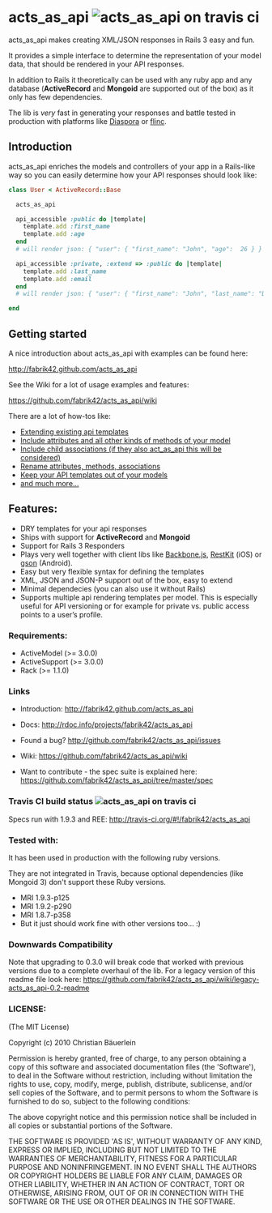 # acts_as_api ![acts_as_api on travis ci](http://travis-ci.org/fabrik42/acts_as_api.png)

acts_as_api makes creating XML/JSON responses in Rails 3 easy and fun.

It provides a simple interface to determine the representation of your model data, that should be rendered in your API responses.

In addition to Rails it theoretically can be used with any ruby app and any database (__ActiveRecord__ and __Mongoid__ are supported out of the box) as it only has few dependencies.

The lib is _very_ fast in generating your responses and battle tested in production with platforms like [Diaspora](https://joindiaspora.com) or [flinc](https://flinc.org).

## Introduction

acts_as_api enriches the models and controllers of your app in a Rails-like way so you can easily determine how your API responses should look like:

```ruby
class User < ActiveRecord::Base

  acts_as_api

  api_accessible :public do |template|
    template.add :first_name
    template.add :age
  end
  # will render json: { "user": { "first_name": "John", "age":  26 } }

  api_accessible :private, :extend => :public do |template|
    template.add :last_name
    template.add :email
  end
  # will render json: { "user": { "first_name": "John", "last_name": "Doe", "age":  26, "email": "john@example.org" } }

end
```

## Getting started

A nice introduction about acts_as_api with examples can be found here:

http://fabrik42.github.com/acts_as_api

See the Wiki for a lot of usage examples and features:

https://github.com/fabrik42/acts_as_api/wiki

There are a lot of how-tos like:

* [Extending existing api templates](https://github.com/fabrik42/acts_as_api/wiki/Extending-an-existing-api-template)
* [Include attributes and all other kinds of methods of your model](https://github.com/fabrik42/acts_as_api/wiki/Calling-a-method-of-the-model)
* [Include child associations (if they also act_as_api this will be considered)](https://github.com/fabrik42/acts_as_api/wiki/Including-a-child-association)
* [Rename attributes, methods, associations](https://github.com/fabrik42/acts_as_api/wiki/Renaming-an-attribute)
* [Keep your API templates out of your models](https://github.com/fabrik42/acts_as_api/wiki/Keep-your-api-templates-out-of-your-models)
* [and much more...](https://github.com/fabrik42/acts_as_api/wiki)

## Features:

* DRY templates for your api responses
* Ships with support for __ActiveRecord__ and __Mongoid__
* Support for Rails 3 Responders
* Plays very well together with client libs like [Backbone.js](http://documentcloud.github.com/backbone), [RestKit](http://restkit.org) (iOS) or [gson](http://code.google.com/p/google-gson) (Android).
* Easy but very flexible syntax for defining the templates
* XML, JSON and JSON-P support out of the  box, easy to extend
* Minimal dependecies (you can also use it without Rails)
* Supports multiple api rendering templates per model. This is especially useful for API versioning or for example for private vs. public access points to a user’s profile.

### Requirements:

* ActiveModel (>= 3.0.0)
* ActiveSupport (>= 3.0.0)
* Rack (>= 1.1.0)

### Links

* Introduction: http://fabrik42.github.com/acts_as_api

* Docs: http://rdoc.info/projects/fabrik42/acts_as_api

* Found a bug? http://github.com/fabrik42/acts_as_api/issues

* Wiki: https://github.com/fabrik42/acts_as_api/wiki

* Want to contribute - the spec suite is explained here: https://github.com/fabrik42/acts_as_api/tree/master/spec

### Travis CI build status ![acts_as_api on travis ci](http://travis-ci.org/fabrik42/acts_as_api.png)

Specs run with 1.9.3 and REE: http://travis-ci.org/#!/fabrik42/acts_as_api

### Tested with:

It has been used in production with the following ruby versions.

They are not integrated in Travis, because optional dependencies (like Mongoid 3) don't support these Ruby versions.

* MRI 1.9.3-p125
* MRI 1.9.2-p290
* MRI 1.8.7-p358
* But it just should work fine with other versions too... :)

### Downwards Compatibility

Note that upgrading to 0.3.0 will break code that worked with previous versions due to a complete overhaul of the lib.
For a legacy version of this readme file look here: https://github.com/fabrik42/acts_as_api/wiki/legacy-acts_as_api-0.2-readme

### LICENSE:

(The MIT License)

Copyright (c) 2010 Christian Bäuerlein

Permission is hereby granted, free of charge, to any person obtaining
a copy of this software and associated documentation files (the
'Software'), to deal in the Software without restriction, including
without limitation the rights to use, copy, modify, merge, publish,
distribute, sublicense, and/or sell copies of the Software, and to
permit persons to whom the Software is furnished to do so, subject to
the following conditions:

The above copyright notice and this permission notice shall be
included in all copies or substantial portions of the Software.

THE SOFTWARE IS PROVIDED 'AS IS', WITHOUT WARRANTY OF ANY KIND,
EXPRESS OR IMPLIED, INCLUDING BUT NOT LIMITED TO THE WARRANTIES OF
MERCHANTABILITY, FITNESS FOR A PARTICULAR PURPOSE AND NONINFRINGEMENT.
IN NO EVENT SHALL THE AUTHORS OR COPYRIGHT HOLDERS BE LIABLE FOR ANY
CLAIM, DAMAGES OR OTHER LIABILITY, WHETHER IN AN ACTION OF CONTRACT,
TORT OR OTHERWISE, ARISING FROM, OUT OF OR IN CONNECTION WITH THE
SOFTWARE OR THE USE OR OTHER DEALINGS IN THE SOFTWARE.